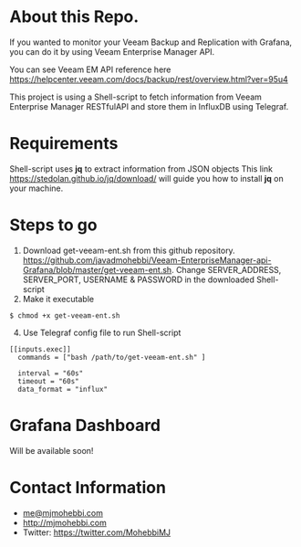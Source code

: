 # About this Repo.
If you wanted to monitor your Veeam Backup and Replication with Grafana, you can do it by using Veeam Enterprise Manager API. 

You can see Veeam EM API reference here https://helpcenter.veeam.com/docs/backup/rest/overview.html?ver=95u4

This project is using a Shell-script to fetch information from Veeam Enterprise Manager RESTfulAPI and store them in InfluxDB using Telegraf. 


# Requirements
Shell-script uses **jq** to extract information from JSON objects
This link https://stedolan.github.io/jq/download/ will guide you how to install **jq** on your machine.

# Steps to go
1. Download get-veeam-ent.sh from this github repository. https://github.com/javadmohebbi/Veeam-EnterpriseManager-api-Grafana/blob/master/get-veeam-ent.sh. Change SERVER_ADDRESS, SERVER_PORT, USERNAME & PASSWORD in the downloaded Shell-script
3. Make it executable
```
$ chmod +x get-veeam-ent.sh
```
4. Use Telegraf config file to run Shell-script 
```
[[inputs.exec]]
  commands = ["bash /path/to/get-veeam-ent.sh" ]
  
  interval = "60s"
  timeout = "60s"
  data_format = "influx"
```

# Grafana Dashboard
Will be available soon! 

# Contact Information 

- me@mjmohebbi.com
- http://mjmohebbi.com
- Twitter: https://twitter.com/MohebbiMJ

